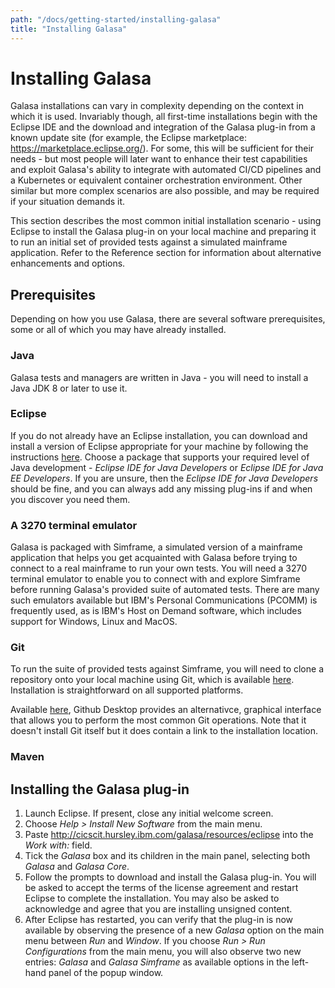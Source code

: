 ```yaml
---
path: "/docs/getting-started/installing-galasa"
title: "Installing Galasa"
---
```

# Installing Galasa
Galasa installations can vary in complexity depending on the context in which it is used. Invariably though, all first-time installations begin with the Eclipse IDE and the download and integration of the Galasa plug-in from a known update site (for example, the Eclipse marketplace: https://marketplace.eclipse.org/). For some, this will be sufficient for their needs - but most people will later want to enhance their test capabilities and exploit Galasa's ability to integrate with automated CI/CD pipelines and a Kubernetes or equivalent container orchestration environment. Other similar but more complex scenarios are also possible, and may be required if your situation demands it.

This section describes the most common initial installation scenario - using Eclipse to install the Galasa plug-in on your local machine and preparing it to run an initial set of provided tests against a simulated mainframe application. Refer to the Reference section for information about alternative enhancements and options.

## Prerequisites
Depending on how you use Galasa, there are several software prerequisites, some or all of which you may have already installed.

### Java
Galasa tests and managers are written in Java - you will need to install a Java JDK 8 or later to use it.

### Eclipse
If you do not already have an Eclipse installation, you can download and install a version of Eclipse appropriate for your machine by following the instructions [here](https://www.eclipse.org/downloads/packages/installer). Choose a package that supports your required level of Java development - *Eclipse IDE for Java Developers* or *Eclipse IDE for Java EE Developers*. If you are unsure, then the *Eclipse IDE for Java Developers* should be fine, and you can always add any missing plug-ins if and when you discover you need them. 

### A 3270 terminal emulator
Galasa is packaged with Simframe, a simulated version of a mainframe application that helps you get acquainted with Galasa before trying to connect to a real mainframe to run your own tests. You will need a 3270 terminal emulator to enable you to connect with and explore Simframe before running Galasa's provided suite of automated tests. There are many such emulators available but IBM's Personal Communications (PCOMM) is frequently used, as is IBM's Host on Demand software, which includes support for Windows, Linux and MacOS.

### Git
To run the suite of provided tests against Simframe, you will need to clone a repository onto your local machine using Git, which is available [here](https://git-scm.com/downloads). Installation is straightforward on all supported platforms. 

Available [here](https://desktop.github.com/), Github Desktop provides an alternativce, graphical interface that allows you to perform the most common Git operations. Note that it doesn't install Git itself but it does contain a link to the installation location.

### Maven


## Installing the Galasa plug-in
1. Launch Eclipse. If present, close any initial welcome screen.
1. Choose *Help > Install New Software* from the main menu.
1. Paste http://cicscit.hursley.ibm.com/galasa/resources/eclipse into the *Work with:* field.
1. Tick the *Galasa* box and its children in the main panel, selecting both *Galasa* and *Galasa Core*.
1. Follow the prompts to download and install the Galasa plug-in. You will be asked to accept the terms of the license agreement and restart Eclipse to complete the installation. You may also be asked to acknowledge and agree that you are installing unsigned content.
1. After Eclipse has restarted, you can verify that the plug-in is now available by observing the presence of a new *Galasa* option on the main menu between *Run* and *Window*. If you choose *Run > Run Configurations* from the main menu, you will also observe two new entries: *Galasa* and *Galasa Simframe* as available options in the left-hand panel of the popup window.







